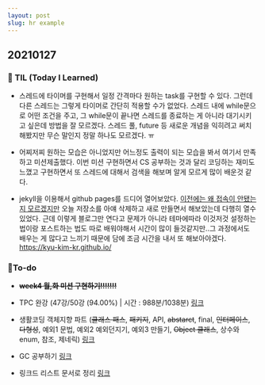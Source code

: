 ```yaml
---
layout: post
slug: hr example
---
```


## 20210127
### 🧐 TIL (Today I Learned)
- 스레드에 타이머를 구현해서 일정 간격마다 원하는 task를 구현할 수 있다. 그런데 다른 스레드는 그렇게 타이머로 간단히 적용할 수가 없었다. 스레드 내에 while문으로 어떤 조건을 주고, 그 while문이 끝나면 스레드를 종료하는 게 아니라 대기시키고 싶은데 방법을 잘 모르겠다. 스레드 풀, future 등 새로운 개념을 익히려고 써치해봤지만 무슨 말인지 정말 하나도 모르겠다. ㅠ

- 어찌저찌 원하는 모습은 아니었지만 어느정도 출력이 되는 모습을 봐서 여기서 만족하고 미션제출했다. 이번 미션 구현하면서 CS 공부하는 것과 달리 코딩하는 재미도 느꼈고 구현하면서 또 스레드에 대해서 검색을 해보며 알게 모르게 많이 배운것 같다.

- jekyll을 이용해서 github pages를 드디어 열어보았다. [이전에는 왜 접속이 안됐는지 모르겠지만](https://velog.io/@kyukim/20210122) 오늘 저장소를 아얘 삭제하고 새로 만들면서 해보았는데 다행히 열수있었다. 근데 이렇게 블로그만 연다고 문제가 아니라 테마에따라 이것저것 설정하는 법이랑 포스트하는 법도 따로 배워야해서 시간이 많이 들것같지만..그 과정에서도 배우는 게 많다고 느끼기 때문에 담에 조금 시간을 내서 또 해보아야겠다.
https://kyu-kim-kr.github.io/


### 💪To-do
- ~~**week4 월,화 미션 구현하기!!!!!!!**~~

- TPC 완강 (47강/50강 (94.00%) | 시간 : 988분/1038분) [링크](https://www.inflearn.com/course/%EC%9E%90%EB%B0%94-%EC%9E%85%EB%AC%B8-%ED%94%84%EB%A1%9C%EA%B7%B8%EB%9E%98%EB%B0%8D/dashboard)

- 생활코딩 객체지향 파트 (~~클래스 패스~~, ~~패키지~~, API, ~~abstarct~~, final, ~~인터페이스~~, ~~다형성~~, 예외1 문법, 예외2 예외던지기, 예외3 만들기, ~~Object 클래스~~, 상수와 enum, 참조, 제네릭) [링크](https://opentutorials.org/course/1223)

- GC 공부하기 [링크](https://d2.naver.com/helloworld/1329)

- 링크드 리스트 문서로 정리 [링크](https://youtu.be/WwfhLC16bis)

